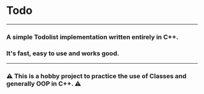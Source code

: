 # Todo
---
### A simple Todolist implementation written entirely in C++.
### It's fast, easy to use and works good.
---
### :warning: This is a hobby project to practice the use of Classes and generally OOP in C++. :warning:
